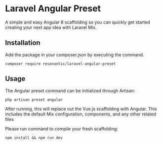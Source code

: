 # Laravel Angular Preset

A simple and easy Angular 8 scaffolding so you can quickly get started creating your next app idea with Laravel Mix.

## Installation

Add the package in your composer.json by executing the command.

```
composer require resonantic/laravel-angular-preset
```

## Usage

The Angular preset command can be initialized through Artisan:

```
php artisan preset angular
```

After running, this will replace out the Vue.js scaffolding with Angular. This includes the default Mix configuration, components, and any other related files

Please run command to compile your fresh scaffolding:

```
npm install && npm run dev
```
